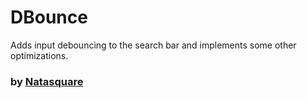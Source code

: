 # DBounce

Adds input debouncing to the search bar and implements some other optimizations.

### by [Natasquare](https://nat.is-a.dev)
